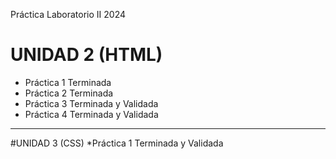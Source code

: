Práctica Laboratorio II 2024

# UNIDAD 2  (HTML)
  * Práctica 1 Terminada
  * Práctica 2 Terminada
  * Práctica 3 Terminada y Validada
  * Práctica 4 Terminada y Validada

----------------------------------------------------

#UNIDAD 3  (CSS)
  *Práctica 1 Terminada y Validada

